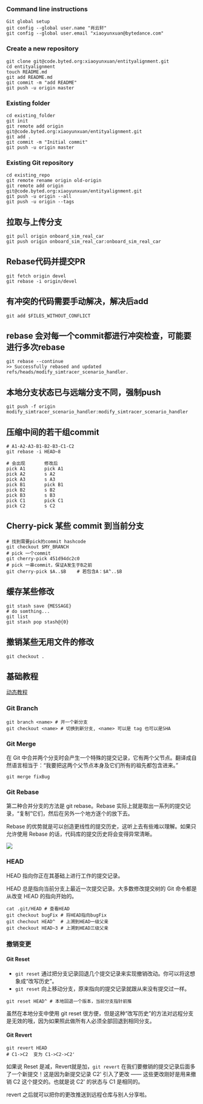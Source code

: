 ### Command line instructions
```
Git global setup
git config --global user.name "肖云轩"
git config --global user.email "xiaoyunxuan@bytedance.com"
```
### Create a new repository
```
git clone git@code.byted.org:xiaoyunxuan/entityalignment.git
cd entityalignment
touch README.md
git add README.md
git commit -m "add README"
git push -u origin master
```

### Existing folder
```
cd existing_folder
git init
git remote add origin git@code.byted.org:xiaoyunxuan/entityalignment.git
git add .
git commit -m "Initial commit"
git push -u origin master
```

### Existing Git repository
```
cd existing_repo
git remote rename origin old-origin
git remote add origin git@code.byted.org:xiaoyunxuan/entityalignment.git
git push -u origin --all
git push -u origin --tags
```

## 拉取与上传分支
```
git pull origin onboard_sim_real_car
git push origin onboard_sim_real_car:onboard_sim_real_car
```

## Rebase代码并提交PR
```
git fetch origin devel
git rebase -i origin/devel
```

## 有冲突的代码需要手动解决，解决后add
```
git add $FILES_WITHOUT_CONFLICT
```

## rebase 会对每一个commit都进行冲突检查，可能要进行多次rebase
```
git rebase --continue
>> Successfully rebased and updated refs/heads/modify_simtracer_scenario_handler.
```

## 本地分支状态已与远端分支不同，强制push
```
git push -f origin modify_simtracer_scenario_handler:modify_simtracer_scenario_handler
```

## 压缩中间的若干组commit
```
# A1-A2-A3-B1-B2-B3-C1-C2
git rebase -i HEAD~8

# 会出现       修改后
pick A1       pick A1
pick A2       s A2
pick A3       s A3
pick B1       pick B1
pick B2       s B2
pick B3       s B3
pick C1       pick C1
pick C2       s C2
```

## Cherry-pick 某些 commit 到当前分支
```
# 找到需要pick的commit hashcode
git checkout $MY_BRANCH
# pick 一个commit
git cherry-pick 451d94dc2c0
# pick 一串commit，保证A发生于B之前
git cherry-pick $A..$B    # 若包含A：$A^..$B
```

## 缓存某些修改
```
git stash save {MESSAGE}
# do somthing...
git list
git stash pop stash@{0}
```

## 撤销某些无用文件的修改
```
git checkout .
```


## 基础教程

[动态教程](https://learngitbranching.js.org/?locale=zh_CN)

### Git Branch
```
git branch <name> # 开一个新分支
git checkout <name> # 切换到新分支, <name> 可以是 tag 也可以是SHA
```

### Git Merge
在 Git 中合并两个分支时会产生一个特殊的提交记录，它有两个父节点。翻译成自然语言相当于：“我要把这两个父节点本身及它们所有的祖先都包含进来。”
```
git merge fixBug
```

### Git Rebase
第二种合并分支的方法是 git rebase。Rebase 实际上就是取出一系列的提交记录，“复制”它们，然后在另外一个地方逐个的放下去。

Rebase 的优势就是可以创造更线性的提交历史，这听上去有些难以理解。如果只允许使用 Rebase 的话，代码库的提交历史将会变得异常清晰。

![](figure/git2.png)


### HEAD
HEAD 指向你正在其基础上进行工作的提交记录。

HEAD 总是指向当前分支上最近一次提交记录。大多数修改提交树的 Git 命令都是从改变 HEAD 的指向开始的。

```
cat .git/HEAD # 查看HEAD
git checkout bugFix # 将HEAD指向bugFix
git chechout HEAD^  # 上溯到HEAD一级父亲
git checkout HEAD~3 # 上溯到HEAD三级父亲
```

### 撤销变更
#### Git Reset 
- `git reset` 通过把分支记录回退几个提交记录来实现撤销改动。你可以将这想象成“改写历史”。
- `git reset` 向上移动分支，原来指向的提交记录就跟从来没有提交过一样。

```
git reset HEAD^ # 本地回退一个版本，当前分支指针前推
```

虽然在本地分支中使用 git reset 很方便，但是这种“改写历史”的方法对远程分支是无效的哦，因为如果照此做所有人必须全部回退到相同分支。

#### Git Revert
```
git revert HEAD
# C1->C2  变为 C1->C2->C2'
```
如果说 Reset 是减，Revert就是加，`git revert` 在我们要撤销的提交记录后面多了一个新提交！这是因为新提交记录 C2' 引入了更改 —— 这些更改刚好是用来撤销 C2 这个提交的。也就是说 C2' 的状态与 C1 是相同的。

revert 之后就可以把你的更改推送到远程仓库与别人分享啦。

